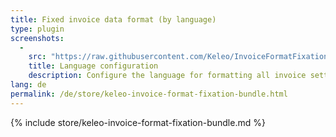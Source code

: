 ```yaml
---
title: Fixed invoice data format (by language)
type: plugin
screenshots:
  - 
    src: "https://raw.githubusercontent.com/Keleo/InvoiceFormatFixationBundle/main/screenshot.png"
    title: Language configuration
    description: Configure the language for formatting all invoice settings 
lang: de
permalink: /de/store/keleo-invoice-format-fixation-bundle.html
---
```


{% include store/keleo-invoice-format-fixation-bundle.md %}
